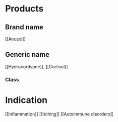 # Products

## Brand name
[[Anusol]]

## Generic name
[[Hydrocortisone]], [[Cortisol]]

### Class


# Indication
[[Inflammation]]
[[Itching]]
[[Autoimmune disorders]]
